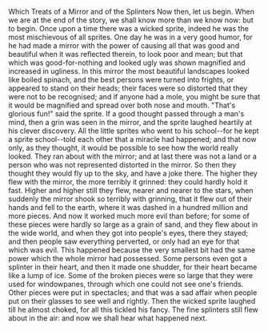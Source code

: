 Which
Treats
of
a
Mirror
and
of
the
Splinters
Now
then,
let
us
begin.
When
we
are
at
the
end
of
the
story,
we
shall
know
more
than
we
know
now:
but
to
begin.
Once
upon
a
time
there
was
a
wicked
sprite,
indeed
he
was
the
most
mischievous
of
all
sprites.
One
day
he
was
in
a
very
good
humor,
for
he
had
made
a
mirror
with
the
power
of
causing
all
that
was
good
and
beautiful
when
it
was
reflected
therein,
to
look
poor
and
mean;
but
that
which
was
good-for-nothing
and
looked
ugly
was
shown
magnified
and
increased
in
ugliness.
In
this
mirror
the
most
beautiful
landscapes
looked
like
boiled
spinach,
and
the
best
persons
were
turned
into
frights,
or
appeared
to
stand
on
their
heads;
their
faces
were
so
distorted
that
they
were
not
to
be
recognised;
and
if
anyone
had
a
mole,
you
might
be
sure
that
it
would
be
magnified
and
spread
over
both
nose
and
mouth.
"That's
glorious
fun!"
said
the
sprite.
If
a
good
thought
passed
through
a
man's
mind,
then
a
grin
was
seen
in
the
mirror,
and
the
sprite
laughed
heartily
at
his
clever
discovery.
All
the
little
sprites
who
went
to
his
school--for
he
kept
a
sprite
school--told
each
other
that
a
miracle
had
happened;
and
that
now
only,
as
they
thought,
it
would
be
possible
to
see
how
the
world
really
looked.
They
ran
about
with
the
mirror;
and
at
last
there
was
not
a
land
or
a
person
who
was
not
represented
distorted
in
the
mirror.
So
then
they
thought
they
would
fly
up
to
the
sky,
and
have
a
joke
there.
The
higher
they
flew
with
the
mirror,
the
more
terribly
it
grinned:
they
could
hardly
hold
it
fast.
Higher
and
higher
still
they
flew,
nearer
and
nearer
to
the
stars,
when
suddenly
the
mirror
shook
so
terribly
with
grinning,
that
it
flew
out
of
their
hands
and
fell
to
the
earth,
where
it
was
dashed
in
a
hundred
million
and
more
pieces.
And
now
it
worked
much
more
evil
than
before;
for
some
of
these
pieces
were
hardly
so
large
as
a
grain
of
sand,
and
they
flew
about
in
the
wide
world,
and
when
they
got
into
people's
eyes,
there
they
stayed;
and
then
people
saw
everything
perverted,
or
only
had
an
eye
for
that
which
was
evil.
This
happened
because
the
very
smallest
bit
had
the
same
power
which
the
whole
mirror
had
possessed.
Some
persons
even
got
a
splinter
in
their
heart,
and
then
it
made
one
shudder,
for
their
heart
became
like
a
lump
of
ice.
Some
of
the
broken
pieces
were
so
large
that
they
were
used
for
windowpanes,
through
which
one
could
not
see
one's
friends.
Other
pieces
were
put
in
spectacles;
and
that
was
a
sad
affair
when
people
put
on
their
glasses
to
see
well
and
rightly.
Then
the
wicked
sprite
laughed
till
he
almost
choked,
for
all
this
tickled
his
fancy.
The
fine
splinters
still
flew
about
in
the
air:
and
now
we
shall
hear
what
happened
next.
